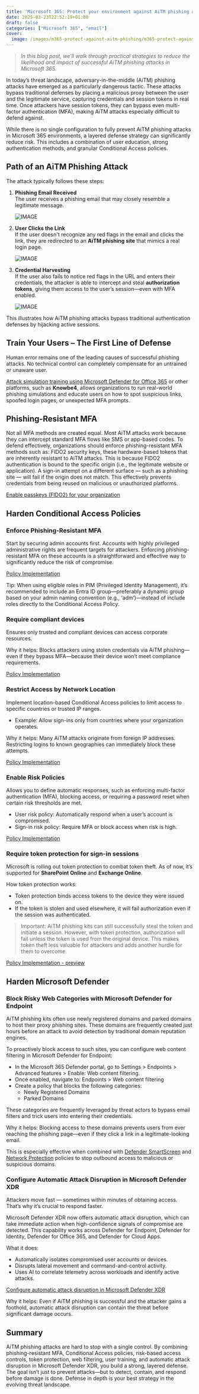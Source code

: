 ```yaml
---
title: 'Microsoft 365: Protect your environment against AiTM phishing attacks'
date: 2025-03-23T22:52:19+01:00
draft: false
categories: ["Microsoft 365", "email"]
cover: 
  image: /images/m365-protect-against-aitm-phishing/m365-protect-against-aitm-phishing-front.png
---
```


> _In this blog post, we’ll walk through practical strategies to reduce the likelihood and impact of successful AiTM phishing attacks in Microsoft 365._

In today’s threat landscape, adversary-in-the-middle (AiTM) phishing attacks have emerged as a particularly dangerous tactic. These attacks bypass traditional defenses by placing a malicious proxy between the user and the legitimate service, capturing credentials and session tokens in real time. Once attackers have session tokens, they can bypass even multi-factor authentication (MFA), making AiTM attacks especially difficult to defend against.

While there is no single configuration to fully prevent AiTM phishing attacks in Microsoft 365 environments, a layered defense strategy can significantly reduce risk. This includes a combination of user education, strong authentication methods, and granular Conditional Access policies.

## Path of an AiTM Phishing Attack
The attack typically follows these steps:

1. **Phishing Email Received**  
   The user receives a phishing email that may closely resemble a legitimate message.  

   ![IMAGE](/images/m365-protect-against-aitm-phishing/m365-protect-against-aitm-phishing-1.png)

2. **User Clicks the Link**  
   If the user doesn't recognize any red flags in the email and clicks the link, they are redirected to an **AiTM phishing site** that mimics a real login page.  

   ![IMAGE](/images/m365-protect-against-aitm-phishing/m365-protect-against-aitm-phishing-2.png)

3. **Credential Harvesting**  
   If the user also fails to notice red flags in the URL and enters their credentials, the attacker is able to intercept and steal **authorization tokens**, giving them access to the user’s session—even with MFA enabled.  

   ![IMAGE](/images/m365-protect-against-aitm-phishing/m365-protect-against-aitm-phishing-3.png)

This illustrates how AiTM phishing attacks bypass traditional authentication defenses by hijacking active sessions.

## Train Your Users – The First Line of Defense
Human error remains one of the leading causes of successful phishing attacks. No technical control can completely compensate for an untrained or unaware user.

[Attack simulation training using Microsoft Defender for Office 365](https://vand3rlinden.com/post/mdo-attack-simulation/) or other platforms, such as **Knowbe4**, allows organizations to run real-world phishing simulations and educate users on how to spot suspicious links, spoofed login pages, or unexpected MFA prompts.

## Phishing-Resistant MFA
Not all MFA methods are created equal. Most AiTM attacks work because they can intercept standard MFA flows like SMS or app-based codes. To defend effectively, organizations should enforce phishing-resistant MFA methods such as: FIDO2 security keys, these hardware-based tokens that are inherently resistant to AiTM attacks. This is because FIDO2 authentication is bound to the specific origin (i.e., the legitimate website or application). A sign-in attempt on a different surface — such as a phishing site — will fail if the origin does not match. This effectively prevents credentials from being reused on malicious or unauthorized platforms.

[Enable passkeys (FIDO2) for your organization](https://learn.microsoft.com/en-us/entra/identity/authentication/how-to-enable-passkey-fido2)

## Harden Conditional Access Policies
### Enforce Phishing-Resistant MFA
Start by securing admin accounts first. Accounts with highly privileged administrative rights are frequent targets for attackers. Enforcing phishing-resistant MFA on these accounts is a straightforward and effective way to significantly reduce the risk of compromise.

[Policy Implementation](https://learn.microsoft.com/en-us/entra/identity/conditional-access/policy-admin-phish-resistant-mfa)

Tip: When using eligible roles in PIM (Privileged Identity Management), it’s recommended to include an Entra ID group—preferably a dynamic group based on your admin naming convention (e.g., ‘adm’)—instead of include roles directly to the Conditional Access Policy.

### Require compliant devices
Ensures only trusted and compliant devices can access corporate resources.

Why it helps: Blocks attackers using stolen credentials via AiTM phishing—even if they bypass MFA—because their device won’t meet compliance requirements.

[Policy Implementation](https://learn.microsoft.com/en-us/entra/identity/conditional-access/policy-alt-all-users-compliant-hybrid-or-mfa)

### Restrict Access by Network Location
Implement location-based Conditional Access policies to limit access to specific countries or trusted IP ranges.
- Example: Allow sign-ins only from countries where your organization operates.

Why it helps: Many AiTM attacks originate from foreign IP addresses. Restricting logins to known geographies can immediately block these attempts.

[Policy Implementation](https://learn.microsoft.com/en-us/entra/identity/conditional-access/policy-block-by-location)

### Enable Risk Policies
Allows you to define automatic responses, such as enforcing multi-factor authentication (MFA), blocking access, or requiring a password reset when certain risk thresholds are met.

- User risk policy: Automatically respond when a user’s account is compromised.
- Sign-in risk policy: Require MFA or block access when risk is high.

[Policy Implementation](https://learn.microsoft.com/en-us/entra/id-protection/howto-identity-protection-configure-risk-policies)

### Require token protection for sign-in sessions
Microsoft is rolling out token protection to combat token theft. As of now, it’s supported for **SharePoint Online** and **Exchange Online**.

How token protection works:
- Token protection binds access tokens to the device they were issued on.
- If the token is stolen and used elsewhere, it will fail authorization even if the session was authenticated.

> Important: AiTM phishing kits can still successfully steal the token and initiate a session. However, with token protection, authorization will fail unless the token is used from the original device. This makes token theft less valuable for attackers and adds another hurdle for them to overcome.

[Policy Implementation - preview](https://learn.microsoft.com/en-us/entra/identity/conditional-access/concept-token-protection)

## Harden Microsoft Defender
### Block Risky Web Categories with Microsoft Defender for Endpoint
AiTM phishing kits often use newly registered domains and parked domains to host their proxy phishing sites. These domains are frequently created just hours before an attack to avoid detection by traditional domain reputation engines.

To proactively block access to such sites, you can configure web content filtering in Microsoft Defender for Endpoint:
- In the Microsoft 365 Defender portal, go to Settings > Endpoints > Advanced features > Enable: Web content filtering.
- Once enabled, navigate to: Endpoints > Web content filtering
- Create a policy that blocks the following categories:
  - Newly Registered Domains
  - Parked Domains

These categories are frequently leveraged by threat actors to bypass email filters and trick users into entering their credentials.

Why it helps: Blocking access to these domains prevents users from ever reaching the phishing page—even if they click a link in a legitimate-looking email.

This is especially effective when combined with [Defender SmartScreen](https://learn.microsoft.com/en-us/windows/security/operating-system-security/virus-and-threat-protection/microsoft-defender-smartscreen/) and [Network Protection](https://learn.microsoft.com/en-us/defender-endpoint/enable-network-protection) policies to stop outbound access to malicious or suspicious domains.

### Configure Automatic Attack Disruption in Microsoft Defender XDR
Attackers move fast — sometimes within minutes of obtaining access. That’s why it’s crucial to respond faster.

Microsoft Defender XDR now offers automatic attack disruption, which can take immediate action when high-confidence signals of compromise are detected. This capability works across Defender for Endpoint, Defender for Identity, Defender for Office 365, and Defender for Cloud Apps.

What it does:
- Automatically isolates compromised user accounts or devices.
- Disrupts lateral movement and command-and-control activity.
- Uses AI to correlate telemetry across workloads and identify active attacks.

[Configure automatic attack disruption in Microsoft Defender XDR](https://learn.microsoft.com/en-us/defender-xdr/configure-attack-disruption)

Why it helps: Even if AiTM phishing is successful and the attacker gains a foothold, automatic attack disruption can contain the threat before significant damage occurs.

## Summary
AiTM phishing attacks are hard to stop with a single control. By combining phishing-resistant MFA, Conditional Access policies, risk-based access controls, token protection, web filtering, user training, and automatic attack disruption in Microsoft Defender XDR, you build a strong, layered defense. The goal isn’t just to prevent attacks—but to detect, contain, and respond before damage is done. Defense in depth is your best strategy in the evolving threat landscape.